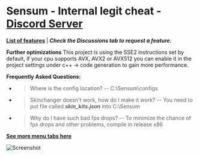 # Sensum - Internal legit cheat - [Discord Server](https://discord.gg/dDwHyydXw7)

[**List of features**](https://pastebin.com/twMkYr0q) | ***Check the Discussions tab to request a feature.***

**Further optimizations**
This project is using the SSE2 instructions set by default, if your cpu supports AVX, AVX2 or AVX512 you can enable it in the project settings under c++ -> code generation to gain more performance.

**Frequently Asked Questions:**
- > Where is the config location?
  -- C:\Sensum\configs    
- > Skinchanger doesn't work, how do I make it work?
    -- You need to put file called ***skin_kits.json*** into C:\\Sensum
- > Why do I have such bad fps drops?
    -- To minimize the chance of fps drops and other problems, compile in release x86
    
 [**See more menu tabs here**](https://imgur.com/a/tuDbTXH)
    
![Screenshot](https://i.imgur.com/A1agCyT.png)




